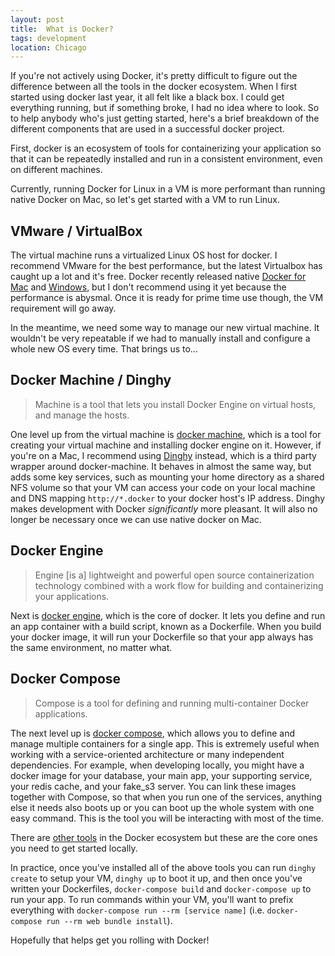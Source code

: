 ```yaml
---
layout: post
title:  What is Docker?
tags: development
location: Chicago
---
```


If you're not actively using Docker, it's pretty difficult to figure out the difference between all the tools in the docker ecosystem. When I first started using docker last year, it all felt like a black box. I could get everything running, but if something broke, I had no idea where to look. So to help anybody who's just getting started, here's a brief breakdown of the different components that are used in a successful docker project. 

First, docker is an ecosystem of tools for containerizing your application so that it can be repeatedly installed and run in a consistent environment, even on different machines. 

Currently, running Docker for Linux in a VM is more performant than running native Docker on Mac, so let's get started with a VM to run Linux. 

## VMware / VirtualBox

The virtual machine runs a virtualized Linux OS host for docker. I recommend VMware for the best performance, but the latest Virtualbox has caught up a lot and it's free. Docker recently released native [Docker for Mac](https://docs.docker.com/docker-for-mac/) and [Windows](https://docs.docker.com/docker-for-windows/), but I don't recommend using it yet because the performance is abysmal. Once it is ready for prime time use though, the VM requirement will go away.

In the meantime, we need some way to manage our new virtual machine. It wouldn't be very repeatable if we had to manually install and configure a whole new OS every time. That brings us to...

## Docker Machine / Dinghy

> Machine is a tool that lets you install Docker Engine on virtual hosts, and manage the hosts.

One level up from the virtual machine is [docker machine](https://docs.docker.com/machine/), which is a tool for creating your virtual machine and installing docker engine on it. However, if you're on a Mac, I recommend using [Dinghy](https://github.com/codekitchen/dinghy) instead, which is a third party wrapper around docker-machine. It behaves in almost the same way, but adds some key services, such as mounting your home directory as a shared NFS volume so that your VM can access your code on your local machine and DNS mapping `http://*.docker` to your docker host's IP address. Dinghy makes development with Docker *significantly* more pleasant. It will also no longer be necessary once we can use native docker on Mac. 

## Docker Engine

> Engine [is a] lightweight and powerful open source containerization technology combined with a work flow for building and containerizing your applications.

Next is [docker engine](https://docs.docker.com/engine/), which is the core of docker. It lets you define and run an app container with a build script, known as a Dockerfile. When you build your docker image, it will run your Dockerfile so that your app always has the same environment, no matter what.

## Docker Compose

> Compose is a tool for defining and running multi-container Docker applications.

The next level up is [docker compose](https://docs.docker.com/compose/), which allows you to define and manage multiple containers for a single app. This is extremely useful when working with a service-oriented architecture or many independent dependencies. For example, when developing locally, you might have a docker image for your database, your main app, your supporting service, your redis cache, and your fake_s3 server. You can link these images together with Compose, so that when you run one of the services, anything else it needs also boots up or you can boot up the whole system with one easy command. This is the tool you will be interacting with most of the time.

There are [other tools](https://www.docker.com/technologies/overview) in the Docker ecosystem but these are the core ones you need to get started locally.

In practice, once you've installed all of the above tools you can run `dinghy create` to setup your VM, `dinghy up` to boot it up, and then once you've written your Dockerfiles, `docker-compose build` and `docker-compose up` to run your app. To run commands within your VM, you'll want to prefix everything with `docker-compose run --rm [service name]` (i.e. `docker-compose run --rm web bundle install`).

Hopefully that helps get you rolling with Docker!
